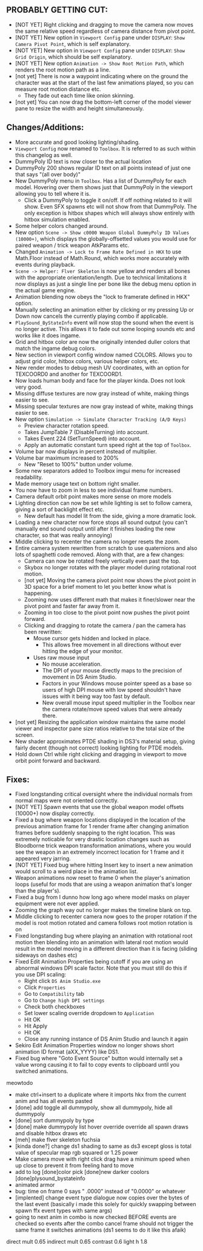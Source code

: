 ## PROBABLY GETTING CUT:
* [NOT YET] Right clicking and dragging to move the camera now moves the same relative speed regardless of camera distance from pivot point.
* [NOT YET] New option in `Viewport Config` pane under `DISPLAY`: `Show Camera Pivot Point`, which is self explanatory.
* [NOT YET] New option in `Viewport Config` pane under `DISPLAY`: `Show Grid Origin`, which should be self explanatory.
* [NOT YET] New option `Animation -> Show Root Motion Path`, which renders the root motion path as a line.
* [not yet] There is now a waypoint indicating where on the ground the character was at the start of the last few animations played, so you can measure root motion distance etc.
  * They fade out each time like onion skinning.
* [not yet] You can now drag the bottom-left corner of the model viewer pane to resize the width and height simultaneously.



## Changes/Additions:
* More accurate and good looking lighting/shading.
* `Viewport Config` now renamed to `Toolbox`. It is referred to as such within this changelog as well.
* DummyPoly ID text is now closer to the actual location 
* DummyPoly 200 shows regular ID text on all points instead of just one that says "(all over body)"
* New DummyPoly menu in `Toolbox`. Has a list of DummyPoly for each model. Hovering over them shows just that DummyPoly in the viewport allowing you to tell where it is.
  * Click a DummyPoly to toggle it on/off. If off nothing related to it will show. Even SFX spawns etc will not show from that DummyPoly. The only exception is hitbox shapes which will always show entirely with hitbox simulation enabled.
* Some helper colors changed around.
* New option `Scene -> Show c0000 Weapon Global DummyPoly ID Values (10000+)`, which displays the globally-offsetted values you would use for paired weapon / trick weapon AtkParams etc.
* Changed `Animation -> Lock to Frame Rate Defined in HKX` to use Math.Floor instead of Math.Round, which works more accurately with events during playback.
* `Scene -> Helper: Flver Skeleton` is now yellow and renders all bones with the appropriate orientation/length. Due to technical limitations it now displays as just a single line per bone like the debug menu option in the actual game engine.
* Animation blending now obeys the "lock to framerate defined in HKX" option.
* Manually selecting an animation either by clicking or my pressing Up or Down now cancels the currently playing combo if applicable.
* `PlaySound_ByStateInfo` event will now stop the sound when the event is no longer active. This allows it to fade out some looping sounds etc and works like it does ingame.
* Grid and hitbox color are now the originally intended duller colors that match the ingame debug colors.
* New section in viewport config window named COLORS. Allows you to adjust grid color, hitbox colors, various helper colors, etc.
* New render modes to debug mesh UV coordinates, with an option for TEXCOORD0 and another for TEXCOORD1.
* Now loads human body and face for the player kinda. Does not look very good.
* Missing diffuse textures are now gray instead of white, making things easier to see.
* Missing specular textures are now gray instead of white, making things easier to see.
* New option `Simulation -> Simulate Character Tracking (A/D Keys)`
  * Preview character rotation speed.
  * Takes JumpTable 7 (DisableTurning) into account.
  * Takes Event 224 (SetTurnSpeed) into account.
  * Apply an automatic constant turn speed right at the top of `Toolbox`.
* Volume bar now displays in percent instead of multiplier.
* Volume bar maximum increased to 200%
  * New "Reset to 100%" button under volume.
* Some new separators added to Toolbox imgui menu for increased readability.
* Made memory usage text on bottom right smaller.
* You now have to zoom in less to see individual frame numbers.
* Camera default orbit point makes more sense on more models
* Lighting direction can now be set while lighting is set to follow camera, giving a sort of backlight effect etc.
  * New default has model lit from the side, giving a more dramatic look.
* Loading a new character now force stops all sound output (you can't manually end sound output until after it finishes loading the new character, so that was really annoying)
* Middle clicking to recenter the camera no longer resets the zoom.
* Entire camera system rewritten from scratch to use quaternions and also lots of spaghetti code removed. Along with that, are a few changes:
  * Camera can now be rotated freely vertically even past the top.
  * Skybox no longer rotates with the player model during rotational root motion.
  * [not yet] Moving the camera pivot point now shows the pivot point in 3D space for a brief moment to let you better know what is happening.
  * Zooming now uses different math that makes it finer/slower near the pivot point and faster far away from it.
  * Zooming in too close to the pivot point now pushes the pivot point forward.
  * Clicking and dragging to rotate the camera / pan the camera has been rewritten: 
    * Mouse cursor gets hidden and locked in place.
	  * This allows free movement in all directions without ever hitting the edge of your monitor.
    * Uses raw mouse input
	  * No mouse acceleration.
	  * The DPI of your mouse directly maps to the precision of movement in DS Anim Studio.
	  * Factors in your Windows mouse pointer speed as a base so users of high DPI mouse with low speed shouldn't have issues with it being way too fast by default.
	  * New overall mouse input speed multiplier in the Toolbox near the camera rotate/move speed values that were already there.
* [not yet] Resizing the application window maintains the same model viewer and inspector pane size ratios relative to the total size of the screen.
* New shader approximates PTDE shading in DS3's material setup, giving fairly decent (though not correct) looking lighting for PTDE models.
* Hold down Ctrl while right clicking and dragging in viewport to move orbit point forward and backward.

## Fixes:
* Fixed longstanding critical oversight where the individual normals from normal maps were not oriented correctly.
* [NOT YET] Spawn events that use the global weapon model offsets (10000+) now display correctly.
* Fixed a bug where weapon locations displayed in the location of the previous animation frame for 1 render frame after changing animation frames before suddenly snapping to the right location. This was extremely noticable for very drastic location changes such as Bloodborne trick weapon transformation animations, where you would see the weapon in an extremely incorrect location for 1 frame and it appeared very jarring.
* [NOT YET] Fixed bug where hitting Insert key to insert a new animation would scroll to a weird place in the animation list.
* Weapon animations now reset to frame 0 when the player's animation loops (useful for mods that are using a weapon animation that's longer than the player's).
* Fixed a bug from I dunno how long ago where model masks on player equipment were not ever applied.
* Zooming the graph way out no longer makes the timeline blank on top.
* Middle clicking to recenter camera now goes to the proper rotation if the model is root motion rotated and camera follows root motion rotation is on
* Fixed longstanding bug where playing an animation with rotational root motion then blending into an animation with lateral root motion would result in the model moving in a different direction than it is facing (sliding sideways on dashes etc)
* Fixed Edit Animation Properties being cutoff if you are using an abnormal windows DPI scale factor. Note that you must still do this if you use DPI scaling:
  * Right click `DS Anim Studio.exe`
  * Click `Properties`
  * Go to `Compatibility` tab
  * Go to `Change high DPI settings`
  * Check both checkboxes
  * Set lower scaling override dropdown to `Application`
  * Hit OK
  * Hit Apply 
  * Hit OK 
  * Close any running instance of DS Anim Studio and launch it again
* Sekiro Edit Animation Properties window no longer shows short animation ID format (aXX_YYYY) like DS1.
* Fixed bug where "Goto Event Source" button would internally set a value wrong causing it to fail to copy events to clipboard until you switched animations.

meowtodo 
* make ctrl+insert to a duplicate where it imports hkx from the current anim and has all events pasted
* [done] add toggle all dummypoly, show all dummypoly, hide all dummypoly
* [done] sort dummypoly by type 
* [done] make dummypoly list hover override override all spawn draws and disable hitbox draws etc 
* [meh] make flver skeleton fuchsia
* [kinda done?] change ds1 shading to same as ds3 except gloss is total value of specular map rgb squared or 1.25 power
* Make camera move with right click drag have a minimum speed when up close to prevent it from feeling hard to move 
* add to log
  [done]color pick 
  [done]new darker coolors
  [done]plysound_bystateinfo
* animated armor
* bug: time on frame 0 says " .0000" instead of "0.0000" or whatever
* [implented] change event type dialogue now copies over the bytes of the last event (basically i made this solely for quickly swapping between spawn ffx event types with same args)
* going to next anim in combo is now checked BEFORE events are checked so events after the combo cancel frame should not trigger the same frame it switches animations (ds1 seems to do it like this afaik)

direct mult 0.65
indirect mult 0.65
contrast 0.6
light h 1.8
